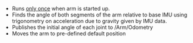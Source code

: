 - Runs <u>only once</u> when arm is started up.
- Finds the angle of both segments of the arm relative to base IMU using trigonometry on acceleration due to gravity given by IMU data.
- Publishes the initial angle of each joint to /Arm/Odometry
- Moves the arm to pre-defined default position